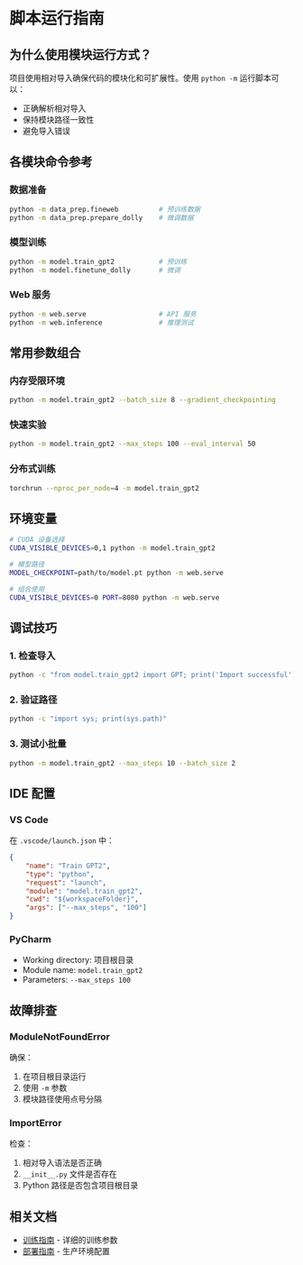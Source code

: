 # 脚本运行指南

## 为什么使用模块运行方式？

项目使用相对导入确保代码的模块化和可扩展性。使用 `python -m` 运行脚本可以：
- 正确解析相对导入
- 保持模块路径一致性
- 避免导入错误

## 各模块命令参考

### 数据准备
```bash
python -m data_prep.fineweb          # 预训练数据
python -m data_prep.prepare_dolly    # 微调数据
```

### 模型训练
```bash
python -m model.train_gpt2           # 预训练
python -m model.finetune_dolly       # 微调
```

### Web 服务
```bash
python -m web.serve                  # API 服务
python -m web.inference              # 推理测试
```

## 常用参数组合

### 内存受限环境
```bash
python -m model.train_gpt2 --batch_size 8 --gradient_checkpointing
```

### 快速实验
```bash
python -m model.train_gpt2 --max_steps 100 --eval_interval 50
```

### 分布式训练
```bash
torchrun --nproc_per_node=4 -m model.train_gpt2
```

## 环境变量

```bash
# CUDA 设备选择
CUDA_VISIBLE_DEVICES=0,1 python -m model.train_gpt2

# 模型路径
MODEL_CHECKPOINT=path/to/model.pt python -m web.serve

# 组合使用
CUDA_VISIBLE_DEVICES=0 PORT=8080 python -m web.serve
```

## 调试技巧

### 1. 检查导入
```bash
python -c "from model.train_gpt2 import GPT; print('Import successful')"
```

### 2. 验证路径
```bash
python -c "import sys; print(sys.path)"
```

### 3. 测试小批量
```bash
python -m model.train_gpt2 --max_steps 10 --batch_size 2
```

## IDE 配置

### VS Code
在 `.vscode/launch.json` 中：
```json
{
    "name": "Train GPT2",
    "type": "python",
    "request": "launch",
    "module": "model.train_gpt2",
    "cwd": "${workspaceFolder}",
    "args": ["--max_steps", "100"]
}
```

### PyCharm
- Working directory: 项目根目录
- Module name: `model.train_gpt2`
- Parameters: `--max_steps 100`

## 故障排查

### ModuleNotFoundError
确保：
1. 在项目根目录运行
2. 使用 `-m` 参数
3. 模块路径使用点号分隔

### ImportError
检查：
1. 相对导入语法是否正确
2. `__init__.py` 文件是否存在
3. Python 路径是否包含项目根目录

## 相关文档

- [训练指南](TRAINING.md) - 详细的训练参数
- [部署指南](DEPLOYMENT.md) - 生产环境配置